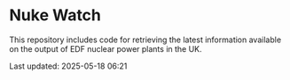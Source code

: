 # Nuke Watch

This repository includes code for retrieving the latest information available on the output of EDF nuclear power plants in the UK.

Last updated: 2025-05-18 06:21